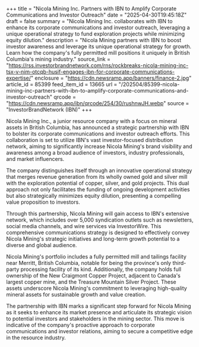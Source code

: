 +++
title = "Nicola Mining Inc. Partners with IBN to Amplify Corporate Communications and Investor Outreach"
date = "2025-04-30T19:45:18Z"
draft = false
summary = "Nicola Mining Inc. collaborates with IBN to enhance its corporate communications and investor outreach, leveraging a unique operational strategy to fund exploration projects while minimizing equity dilution."
description = "Nicola Mining partners with IBN to boost investor awareness and leverage its unique operational strategy for growth. Learn how the company's fully permitted mill positions it uniquely in British Columbia's mining industry."
source_link = "https://rss.investorbrandnetwork.com/rns/rockbreaks-nicola-mining-inc-tsx-v-nim-otcqb-husif-engages-ibn-for-corporate-communications-expertise/"
enclosure = "https://cdn.newsramp.app/banners/finance-2.jpg"
article_id = 85399
feed_item_id = 13665
url = "/202504/85399-nicola-mining-inc-partners-with-ibn-to-amplify-corporate-communications-and-investor-outreach"
qrcode = "https://cdn.newsramp.app/ibn/qrcode/254/30/rushnwJH.webp"
source = "InvestorBrandNetwork (IBN)"
+++

<p>Nicola Mining Inc., a junior resource company with a focus on mineral assets in British Columbia, has announced a strategic partnership with IBN to bolster its corporate communications and investor outreach efforts. This collaboration is set to utilize IBN's vast investor-focused distribution network, aiming to significantly increase Nicola Mining's brand visibility and awareness among a broad audience of investors, industry professionals, and market influencers.</p><p>The company distinguishes itself through an innovative operational strategy that merges revenue generation from its wholly owned gold and silver mill with the exploration potential of copper, silver, and gold projects. This dual approach not only facilitates the funding of ongoing development activities but also strategically minimizes equity dilution, presenting a compelling value proposition to investors.</p><p>Through this partnership, Nicola Mining will gain access to IBN's extensive network, which includes over 5,000 syndication outlets such as newsletters, social media channels, and wire services via InvestorWire. This comprehensive communications strategy is designed to effectively convey Nicola Mining's strategic initiatives and long-term growth potential to a diverse and global audience.</p><p>Nicola Mining's portfolio includes a fully permitted mill and tailings facility near Merritt, British Columbia, notable for being the province's only third-party processing facility of its kind. Additionally, the company holds full ownership of the New Craigmont Copper Project, adjacent to Canada's largest copper mine, and the Treasure Mountain Silver Project. These assets underscore Nicola Mining's commitment to leveraging high-quality mineral assets for sustainable growth and value creation.</p><p>The partnership with IBN marks a significant step forward for Nicola Mining as it seeks to enhance its market presence and articulate its strategic vision to potential investors and stakeholders in the mining sector. This move is indicative of the company's proactive approach to corporate communications and investor relations, aiming to secure a competitive edge in the resource industry.</p>